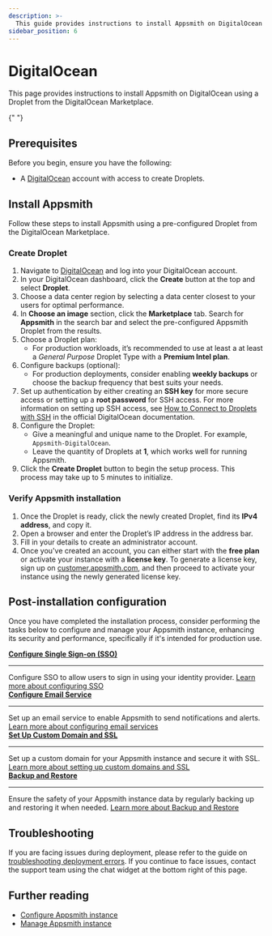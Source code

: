 ```yaml
---
description: >-
  This guide provides instructions to install Appsmith on DigitalOcean using a Marketplace Droplet.
sidebar_position: 6
---
```


# DigitalOcean

This page provides instructions to install Appsmith on DigitalOcean using a Droplet from the DigitalOcean Marketplace.

<VideoEmbed host="youtube" videoId="H4KDHWloSR4" title="How to install Appsmith on DigitalOcean" caption="How to install Appsmith on DigitalOcean" />{" "}

## Prerequisites

Before you begin, ensure you have the following:

* A [DigitalOcean](https://www.digitalocean.com/) account with access to create Droplets.

## Install Appsmith

Follow these steps to install Appsmith using a pre-configured Droplet from the DigitalOcean Marketplace.

### Create Droplet
1. Navigate to [DigitalOcean](https://cloud.digitalocean.com/login) and log into your DigitalOcean account.
2. In your DigitalOcean dashboard, click the **Create** button at the top and select **Droplet**.
3. Choose a data center region by selecting a data center closest to your users for optimal performance.
4. In **Choose an image** section, click the **Marketplace** tab. Search for **Appsmith** in the search bar and select the pre-configured Appsmith Droplet from the results.
5. Choose a Droplet plan:
   * For production workloads, it’s recommended to use at least a at least a *General Purpose* Droplet Type with a **Premium Intel plan**.
6. Configure backups (optional):
    * For production deployments, consider enabling **weekly backups** or choose the backup frequency that best suits your needs.
7. Set up authentication by either creating an **SSH key** for more secure access or setting up a **root password** for SSH access. For more information on setting up SSH access, see [How to Connect to Droplets with SSH](https://docs.digitalocean.com/products/droplets/how-to/connect-with-ssh/) in the official DigitalOcean documentation. 
8. Configure the Droplet:
    * Give a meaningful and unique name to the Droplet. For example, `Appsmith-DigitalOcean`.
    * Leave the quantity of Droplets at **1**, which works well for running Appsmith.
9. Click the **Create Droplet** button to begin the setup process. This process may take up to 5 minutes to initialize.

### Verify Appsmith installation
1. Once the Droplet is ready, click the newly created Droplet, find its **IPv4 address**, and copy it.
2. Open a browser and enter the Droplet’s IP address in the address bar.
3. Fill in your details to create an administrator account.
4. Once you've created an account, you can either start with the **free plan** or activate your instance with a **license key**. To generate a license key, sign up on [customer.appsmith.com](https://customer.appsmith.com), and then proceed to activate your instance using the newly generated license key.

## Post-installation configuration

Once you have completed the installation process, consider performing the tasks below to configure and manage your Appsmith instance, enhancing its security and performance, specifically if it's intended for production use.

<div className="containerGridSampleApp">
  <div className="containerColumnSampleApp columnGrid column-one">
    <div className="containerCol">
      <a href="/getting-started/setup/instance-configuration/authentication">
        <strong>Configure Single Sign-on (SSO)</strong>
      </a>
    </div>
    <hr className="gradient-hr" />
    <div className="containerDescription">
      Configure SSO to allow users to sign in using your identity provider. <a href="/getting-started/setup/instance-configuration/authentication">Learn more about configuring SSO</a>
    </div>
  </div>

  <div className="containerColumnSampleApp columnGrid column-two">
    <div className="containerCol">
      <a href="/getting-started/setup/instance-configuration/email">
        <strong>Configure Email Service</strong>
      </a>
    </div>
    <hr className="gradient-hr" />
    <div className="containerDescription">
      Set up an email service to enable Appsmith to send notifications and alerts. <a href="/getting-started/setup/instance-configuration/email">Learn more about configuring email services</a>
    </div>
  </div>
</div>

<div className="containerGridSampleApp">
  <div className="containerColumnSampleApp columnGrid column-one">
    <div className="containerCol">
      <a href="/getting-started/setup/instance-configuration/custom-domain">
        <strong>Set Up Custom Domain and SSL</strong>
      </a>
    </div>
    <hr className="gradient-hr" />
    <div className="containerDescription">
      Set up a custom domain for your Appsmith instance and secure it with SSL. <a href="/getting-started/setup/instance-configuration/custom-domain">Learn more about setting up custom domains and SSL</a>
    </div>
  </div>

  <div className="containerColumnSampleApp columnGrid column-two">
    <div className="containerCol">
      <a href="/getting-started/setup/instance-management/appsmithctl">
        <strong>Backup and Restore</strong>
      </a>
    </div>
    <hr className="gradient-hr" />
    <div className="containerDescription">
      Ensure the safety of your Appsmith instance data by regularly backing up and restoring it when needed. <a href="/getting-started/setup/instance-management/appsmithctl">Learn more about Backup and Restore</a>
    </div>
  </div>
</div>

## Troubleshooting

If you are facing issues during deployment, please refer to the guide on [troubleshooting deployment errors](/help-and-support/troubleshooting-guide/deployment-errors). If you continue to face issues, contact the support team using the chat widget at the bottom right of this page.

## Further reading

- [Configure Appsmith instance](/getting-started/setup/instance-configuration)
- [Manage Appsmith instance](/getting-started/setup/instance-management)
